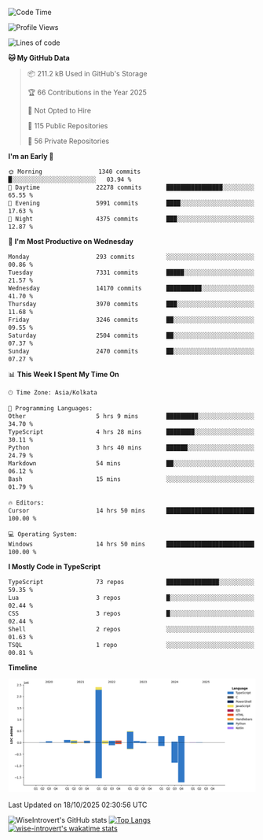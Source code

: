 <!--START_SECTION:waka-->
![Code Time](http://img.shields.io/badge/Code%20Time-4%2C392%20hrs%207%20mins-blue)

![Profile Views](http://img.shields.io/badge/Profile%20Views-0-blue)

![Lines of code](https://img.shields.io/badge/From%20Hello%20World%20I%27ve%20Written-4.2%20million%20lines%20of%20code-blue)

**🐱 My GitHub Data** 

> 📦 211.2 kB Used in GitHub's Storage 
 > 
> 🏆 66 Contributions in the Year 2025
 > 
> 🚫 Not Opted to Hire
 > 
> 📜 115 Public Repositories 
 > 
> 🔑 56 Private Repositories 
 > 
**I'm an Early 🐤** 

```text
🌞 Morning                1340 commits        █░░░░░░░░░░░░░░░░░░░░░░░░   03.94 % 
🌆 Daytime                22278 commits       ████████████████░░░░░░░░░   65.55 % 
🌃 Evening                5991 commits        ████░░░░░░░░░░░░░░░░░░░░░   17.63 % 
🌙 Night                  4375 commits        ███░░░░░░░░░░░░░░░░░░░░░░   12.87 % 
```
📅 **I'm Most Productive on Wednesday** 

```text
Monday                   293 commits         ░░░░░░░░░░░░░░░░░░░░░░░░░   00.86 % 
Tuesday                  7331 commits        █████░░░░░░░░░░░░░░░░░░░░   21.57 % 
Wednesday                14170 commits       ██████████░░░░░░░░░░░░░░░   41.70 % 
Thursday                 3970 commits        ███░░░░░░░░░░░░░░░░░░░░░░   11.68 % 
Friday                   3246 commits        ██░░░░░░░░░░░░░░░░░░░░░░░   09.55 % 
Saturday                 2504 commits        ██░░░░░░░░░░░░░░░░░░░░░░░   07.37 % 
Sunday                   2470 commits        ██░░░░░░░░░░░░░░░░░░░░░░░   07.27 % 
```


📊 **This Week I Spent My Time On** 

```text
🕑︎ Time Zone: Asia/Kolkata

💬 Programming Languages: 
Other                    5 hrs 9 mins        █████████░░░░░░░░░░░░░░░░   34.70 % 
TypeScript               4 hrs 28 mins       ████████░░░░░░░░░░░░░░░░░   30.11 % 
Python                   3 hrs 40 mins       ██████░░░░░░░░░░░░░░░░░░░   24.79 % 
Markdown                 54 mins             ██░░░░░░░░░░░░░░░░░░░░░░░   06.12 % 
Bash                     15 mins             ░░░░░░░░░░░░░░░░░░░░░░░░░   01.79 % 

🔥 Editors: 
Cursor                   14 hrs 50 mins      █████████████████████████   100.00 % 

💻 Operating System: 
Windows                  14 hrs 50 mins      █████████████████████████   100.00 % 
```

**I Mostly Code in TypeScript** 

```text
TypeScript               73 repos            ███████████████░░░░░░░░░░   59.35 % 
Lua                      3 repos             █░░░░░░░░░░░░░░░░░░░░░░░░   02.44 % 
CSS                      3 repos             █░░░░░░░░░░░░░░░░░░░░░░░░   02.44 % 
Shell                    2 repos             ░░░░░░░░░░░░░░░░░░░░░░░░░   01.63 % 
TSQL                     1 repo              ░░░░░░░░░░░░░░░░░░░░░░░░░   00.81 % 
```



**Timeline**

![Lines of Code chart](https://raw.githubusercontent.com/wise-introvert/wise-introvert/master/assets/bar_graph.png)


 Last Updated on 18/10/2025 02:30:56 UTC
<!--END_SECTION:waka-->

![WiseIntrovert's GitHub stats](https://github-readme-stats.vercel.app/api?username=wise-introvert&count_private=true&show_icons=true)
[![Top Langs](https://github-readme-stats.vercel.app/api/top-langs/?username=wise-introvert&langs_count=10)](https://github.com/anuraghazra/github-readme-stats)
[![wise-introvert's wakatime stats](https://github-readme-stats.vercel.app/api/wakatime?username=wiseintrovert)](https://github.com/anuraghazra/github-readme-stats)
